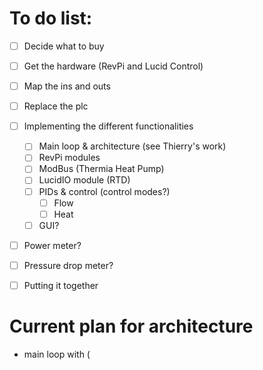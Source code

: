 # To do list:

* [ ] Decide what to buy
* [ ] Get the hardware (RevPi and Lucid Control)
* [ ] Map the ins and outs
* [ ] Replace the plc
* [ ] Implementing the different functionalities
  * [ ] Main loop & architecture (see Thierry's work)
  * [ ] RevPi modules
  * [ ] ModBus (Thermia Heat Pump)
  * [ ] LucidIO module (RTD)
  * [ ] PIDs & control (control modes?)
    * [ ] Flow
    * [ ] Heat
  * [ ] GUI?
* [ ] Power meter?
* [ ] Pressure drop meter?
* [ ] Putting it together



# Current plan for architecture

- main loop with (
